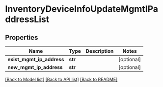 # InventoryDeviceInfoUpdateMgmtIPaddressList

## Properties
Name | Type | Description | Notes
------------ | ------------- | ------------- | -------------
**exist_mgmt_ip_address** | **str** |  | [optional] 
**new_mgmt_ip_address** | **str** |  | [optional] 

[[Back to Model list]](../README.md#documentation-for-models) [[Back to API list]](../README.md#documentation-for-api-endpoints) [[Back to README]](../README.md)


